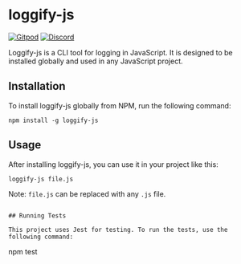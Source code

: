 # loggify-js

[![Gitpod](https://img.shields.io/badge/Gitpod-ready--to--code-blue?logo=gitpod)](https://gitpod.io/#https://github.com/deep-foundation/loggify-js) 
[![Discord](https://badgen.net/badge/icon/discord?icon=discord&label&color=purple)](https://discord.gg/deep-foundation)

Loggify-js is a CLI tool for logging in JavaScript. It is designed to be installed globally and used in any JavaScript project.

## Installation

To install loggify-js globally from NPM, run the following command:

```
npm install -g loggify-js
```

## Usage

After installing loggify-js, you can use it in your project like this:

```
loggify-js file.js
```

Note: `file.js` can be replaced with any `.js` file.
```

## Running Tests

This project uses Jest for testing. To run the tests, use the following command:

```
npm test
```


